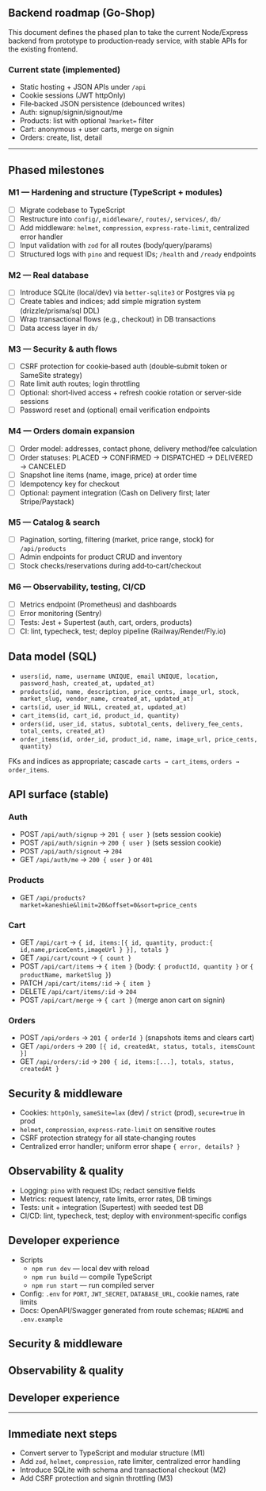 
## Backend roadmap (Go‑Shop)

This document defines the phased plan to take the current Node/Express backend from prototype to production‑ready service, with stable APIs for the existing frontend.

### Current state (implemented)
- Static hosting + JSON APIs under `/api`
- Cookie sessions (JWT httpOnly)
- File‑backed JSON persistence (debounced writes)
- Auth: signup/signin/signout/me
- Products: list with optional `?market=` filter
- Cart: anonymous + user carts, merge on signin
- Orders: create, list, detail

---

## Phased milestones

### M1 — Hardening and structure (TypeScript + modules)
- [ ] Migrate codebase to TypeScript
- [ ] Restructure into `config/`, `middleware/`, `routes/`, `services/`, `db/`
- [ ] Add middleware: `helmet`, `compression`, `express-rate-limit`, centralized error handler
- [ ] Input validation with `zod` for all routes (body/query/params)
- [ ] Structured logs with `pino` and request IDs; `/health` and `/ready` endpoints

### M2 — Real database
- [ ] Introduce SQLite (local/dev) via `better-sqlite3` or Postgres via `pg`
- [ ] Create tables and indices; add simple migration system (drizzle/prisma/sql DDL)
- [ ] Wrap transactional flows (e.g., checkout) in DB transactions
- [ ] Data access layer in `db/`

### M3 — Security & auth flows
- [ ] CSRF protection for cookie‑based auth (double‑submit token or SameSite strategy)
- [ ] Rate limit auth routes; login throttling
- [ ] Optional: short‑lived access + refresh cookie rotation or server‑side sessions
- [ ] Password reset and (optional) email verification endpoints

### M4 — Orders domain expansion
- [ ] Order model: addresses, contact phone, delivery method/fee calculation
- [ ] Order statuses: PLACED → CONFIRMED → DISPATCHED → DELIVERED → CANCELED
- [ ] Snapshot line items (name, image, price) at order time
- [ ] Idempotency key for checkout
- [ ] Optional: payment integration (Cash on Delivery first; later Stripe/Paystack)

### M5 — Catalog & search
- [ ] Pagination, sorting, filtering (market, price range, stock) for `/api/products`
- [ ] Admin endpoints for product CRUD and inventory
- [ ] Stock checks/reservations during add‑to‑cart/checkout

### M6 — Observability, testing, CI/CD
- [ ] Metrics endpoint (Prometheus) and dashboards
- [ ] Error monitoring (Sentry)
- [ ] Tests: Jest + Supertest (auth, cart, orders, products)
- [ ] CI: lint, typecheck, test; deploy pipeline (Railway/Render/Fly.io)

## Data model (SQL)
- `users(id, name, username UNIQUE, email UNIQUE, location, password_hash, created_at, updated_at)`
- `products(id, name, description, price_cents, image_url, stock, market_slug, vendor_name, created_at, updated_at)`
- `carts(id, user_id NULL, created_at, updated_at)`
- `cart_items(id, cart_id, product_id, quantity)`
- `orders(id, user_id, status, subtotal_cents, delivery_fee_cents, total_cents, created_at)`
- `order_items(id, order_id, product_id, name, image_url, price_cents, quantity)`

FKs and indices as appropriate; cascade `carts → cart_items`, `orders → order_items`.

## API surface (stable)

### Auth
- POST `/api/auth/signup` → `201 { user }` (sets session cookie)
- POST `/api/auth/signin` → `200 { user }` (sets session cookie)
- POST `/api/auth/signout` → `204`
- GET `/api/auth/me` → `200 { user }` or `401`

### Products
- GET `/api/products?market=kaneshie&limit=20&offset=0&sort=price_cents`

### Cart
- GET `/api/cart` → `{ id, items:[{ id, quantity, product:{ id,name,priceCents,imageUrl } }], totals }`
- GET `/api/cart/count` → `{ count }`
- POST `/api/cart/items` → `{ item }` (body: `{ productId, quantity }` or `{ productName, marketSlug }`)
- PATCH `/api/cart/items/:id` → `{ item }`
- DELETE `/api/cart/items/:id` → `204`
- POST `/api/cart/merge` → `{ cart }` (merge anon cart on signin)

### Orders
- POST `/api/orders` → `201 { orderId }` (snapshots items and clears cart)
- GET `/api/orders` → `200 [{ id, createdAt, status, totals, itemsCount }]`
- GET `/api/orders/:id` → `200 { id, items:[...], totals, status, createdAt }`

## Security & middleware
- Cookies: `httpOnly`, `sameSite=lax` (dev) / `strict` (prod), `secure=true` in prod
- `helmet`, `compression`, `express-rate-limit` on sensitive routes
- CSRF protection strategy for all state‑changing routes
- Centralized error handler; uniform error shape `{ error, details? }`

## Observability & quality
- Logging: `pino` with request IDs; redact sensitive fields
- Metrics: request latency, rate limits, error rates, DB timings
- Tests: unit + integration (Supertest) with seeded test DB
- CI/CD: lint, typecheck, test; deploy with environment‑specific configs

## Developer experience
- Scripts
  - `npm run dev` — local dev with reload
  - `npm run build` — compile TypeScript
  - `npm run start` — run compiled server
- Config: `.env` for `PORT`, `JWT_SECRET`, `DATABASE_URL`, cookie names, rate limits
- Docs: OpenAPI/Swagger generated from route schemas; `README` and `.env.example`

## Security & middleware
## Observability & quality
## Developer experience

---

## Immediate next steps
- Convert server to TypeScript and modular structure (M1)
- Add `zod`, `helmet`, `compression`, rate limiter, centralized error handling
- Introduce SQLite with schema and transactional checkout (M2)
- Add CSRF protection and signin throttling (M3)


